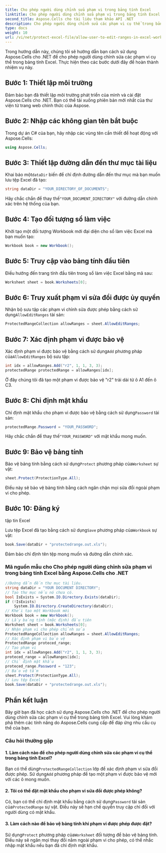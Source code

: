 ```yaml
---
title: Cho phép người dùng chỉnh sửa phạm vi trong bảng tính Excel
linktitle: Cho phép người dùng chỉnh sửa phạm vi trong bảng tính Excel
second_title: Aspose.Cells cho tài liệu tham khảo API .NET
description: Cho phép người dùng chỉnh sửa các phạm vi cụ thể trong bảng tính Excel bằng Aspose.Cells for .NET. Hướng dẫn từng bước với mã nguồn trong C#.
type: docs
weight: 10
url: /vi/net/protect-excel-file/allow-user-to-edit-ranges-in-excel-worksheet/
---
```

Trong hướng dẫn này, chúng tôi sẽ hướng dẫn bạn cách sử dụng Aspose.Cells cho .NET để cho phép người dùng chỉnh sửa các phạm vi cụ thể trong bảng tính Excel. Thực hiện theo các bước dưới đây để hoàn thành nhiệm vụ này.

## Bước 1: Thiết lập môi trường

Đảm bảo bạn đã thiết lập môi trường phát triển của mình và cài đặt Aspose.Cells cho .NET. Bạn có thể tải xuống phiên bản mới nhất của thư viện từ trang web chính thức của Aspose.

## Bước 2: Nhập các không gian tên bắt buộc

Trong dự án C# của bạn, hãy nhập các vùng tên cần thiết để hoạt động với Aspose.Cells:

```csharp
using Aspose.Cells;
```

## Bước 3: Thiết lập đường dẫn đến thư mục tài liệu

 Khai báo một`dataDir` biến để chỉ định đường dẫn đến thư mục mà bạn muốn lưu tệp Excel đã tạo:

```csharp
string dataDir = "YOUR_DIRECTORY_OF_DOCUMENTS";
```

 Hãy chắc chắn để thay thế`"YOUR_DOCUMENT_DIRECTORY"` với đường dẫn chính xác trên hệ thống của bạn.

## Bước 4: Tạo đối tượng sổ làm việc

Khởi tạo một đối tượng Workbook mới đại diện cho sổ làm việc Excel mà bạn muốn tạo:

```csharp
Workbook book = new Workbook();
```

## Bước 5: Truy cập vào bảng tính đầu tiên

Điều hướng đến trang tính đầu tiên trong sổ làm việc Excel bằng mã sau:

```csharp
Worksheet sheet = book.Worksheets[0];
```

## Bước 6: Truy xuất phạm vi sửa đổi được ủy quyền

 Nhận bộ sưu tập các phạm vi chỉnh sửa được phép bằng cách sử dụng`AllowEditRanges` tài sản:

```csharp
ProtectedRangeCollection allowRanges = sheet.AllowEditRanges;
```

## Bước 7: Xác định phạm vi được bảo vệ

 Xác định phạm vi được bảo vệ bằng cách sử dụng`Add` phương pháp của`AllowEditRanges` bộ sưu tập:

```csharp
int idx = allowRanges.Add("r2", 1, 1, 3, 3);
protectedRange protectedRange = allowRanges[idx];
```

Ở đây chúng tôi đã tạo một phạm vi được bảo vệ "r2" trải dài từ ô A1 đến ô C3.

## Bước 8: Chỉ định mật khẩu

 Chỉ định mật khẩu cho phạm vi được bảo vệ bằng cách sử dụng`Password` tài sản:

```csharp
protectedRange.Password = "YOUR_PASSWORD";
```

 Hãy chắc chắn để thay thế`"YOUR_PASSWORD"` với mật khẩu mong muốn.

## Bước 9: Bảo vệ bảng tính

 Bảo vệ bảng tính bằng cách sử dụng`Protect` phương pháp của`Worksheet` sự vật:

```csharp
sheet.Protect(ProtectionType.All);
```

Điều này sẽ bảo vệ bảng tính bằng cách ngăn chặn mọi sửa đổi ngoài phạm vi cho phép.

## Bước 10: Đăng ký

  tập tin Excel

 Lưu tệp Excel đã tạo bằng cách sử dụng`Save` phương pháp của`Workbook` sự vật:

```csharp
book.Save(dataDir + "protectedrange.out.xls");
```

Đảm bảo chỉ định tên tệp mong muốn và đường dẫn chính xác.

### Mã nguồn mẫu cho Cho phép người dùng chỉnh sửa phạm vi trong bảng tính Excel bằng Aspose.Cells cho .NET 
```csharp
//Đường dẫn đến thư mục tài liệu.
string dataDir = "YOUR DOCUMENT DIRECTORY";
// Tạo thư mục nếu nó chưa có.
bool IsExists = System.IO.Directory.Exists(dataDir);
if (!IsExists)
    System.IO.Directory.CreateDirectory(dataDir);
// Khởi tạo một Workbook mới
Workbook book = new Workbook();
// Lấy bảng tính (mặc định) đầu tiên
Worksheet sheet = book.Worksheets[0];
// Nhận phạm vi cho phép chỉnh sửa
ProtectedRangeCollection allowRanges = sheet.AllowEditRanges;
// Xác định phạm vi bảo vệ
ProtectedRange proteced_range;
// Tạo phạm vi
int idx = allowRanges.Add("r2", 1, 1, 3, 3);
proteced_range = allowRanges[idx];
// Chỉ định mật khẩu
proteced_range.Password = "123";
// Bảo vệ tấm
sheet.Protect(ProtectionType.All);
// Lưu tệp Excel
book.Save(dataDir + "protectedrange.out.xls");
```

## Phần kết luận

Bây giờ bạn đã học cách sử dụng Aspose.Cells cho .NET để cho phép người dùng chỉnh sửa các phạm vi cụ thể trong bảng tính Excel. Vui lòng khám phá thêm các tính năng do Aspose.Cells cung cấp để đáp ứng nhu cầu cụ thể của bạn.


### Câu hỏi thường gặp

#### 1. Làm cách nào để cho phép người dùng chỉnh sửa các phạm vi cụ thể trong bảng tính Excel?

 Bạn có thể dùng`ProtectedRangeCollection` lớp để xác định phạm vi sửa đổi được phép. Sử dụng`Add` phương pháp để tạo một phạm vi được bảo vệ mới với các ô mong muốn.

#### 2. Tôi có thể đặt mật khẩu cho phạm vi sửa đổi được phép không?

 Có, bạn có thể chỉ định mật khẩu bằng cách sử dụng`Password` tài sản của`ProtectedRange` sự vật. Điều này sẽ hạn chế quyền truy cập chỉ đối với người dùng có mật khẩu.

#### 3. Làm cách nào để bảo vệ bảng tính khi phạm vi được phép được đặt?

 Sử dụng`Protect` phương pháp của`Worksheet` đối tượng để bảo vệ bảng tính. Điều này sẽ ngăn mọi thay đổi nằm ngoài phạm vi cho phép, có thể nhắc nhập mật khẩu nếu bạn đã chỉ định mật khẩu.